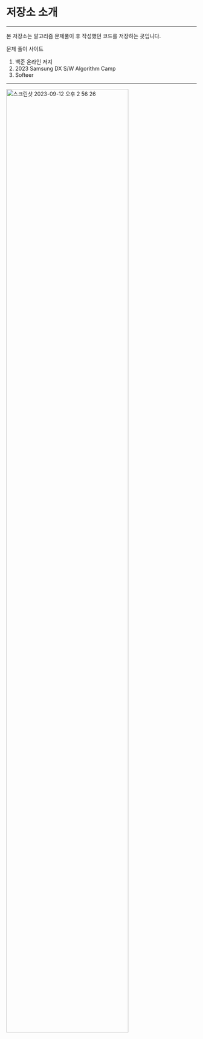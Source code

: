 # 저장소 소개
___

본 저장소는 알고리즘 문제풀이 후 작성했던 코드를 저장하는 곳입니다.

문제 풀이 사이트

1. 백준 온라인 저지
2. 2023 Samsung DX S/W Algorithm Camp
3. Softeer

___

 <img alt="스크린샷 2023-09-12 오후 2 56 26" width="80%" src="https://user-images.githubusercontent.com/66165015/267224787-0377c59d-e8ea-47ed-85c0-b3bd96cb2d8c.png">
